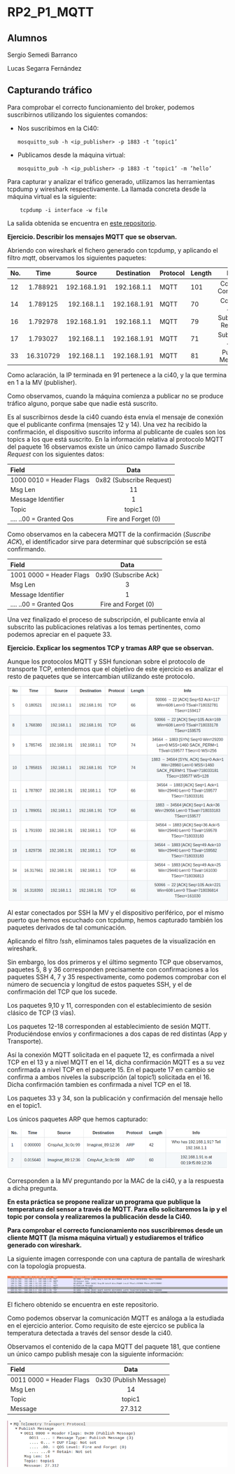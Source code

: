 # RP2_P1_MQTT

## Alumnos

Sergio Semedi Barranco

Lucas Segarra Fernández


##  Capturando tráfico

Para comprobar el correcto funcionamiento del broker, podemos suscribirnos utilizando los
siguientes comandos:

  * Nos suscribimos en la Ci40: 
  
        mosquitto_sub -h <ip_publisher> -p 1883 -t ’topic1’

  * Publicamos desde la máquina virtual: 
  
        mosquitto_pub -h <ip_publisher> -p 1883 -t ’topic1’ -m ’hello’
        
 Para capturar y analizar el tráfico generado, utilizamos las herramientas tcpdump y wireshark respectivamente. La llamada concreta desde la máquina virtual es la siguiente:
 
        tcpdump -i interface -w file
        
 La salida obtenida se encuentra en [este repositorio](https://github.com/softportal/Bin/blob/master/broker.out).
 
 **Ejercicio. Describir los mensajes MQTT que se observan.**  
 
 Abriendo con wireshark el fichero generado con tcpdump, y aplicando el filtro *mqtt*, observamos los siguientes paquetes:
 
 |No.|Time|Source|Destination|Protocol|Length|Info|
 |:--|:--:|:--:|:--:|:--|:--|:--:|
 12|1.788921|192.168.1.91|192.168.1.1|MQTT|101|Connect Command|
 14|1.789125|192.168.1.1|192.168.1.91|MQTT|70|Connect Ack|
 16|1.792978|192.168.1.91|192.168.1.1|MQTT|79|Subscribe Request|
 17|1.793027|192.168.1.1|192.168.1.91|MQTT|71|Subscribe Ack|
 33|16.310729|192.168.1.1|192.168.1.91|MQTT|81|Publish Message|
 
Como aclaración, la IP terminada en 91 pertenece a la ci40, y la que termina en 1 a la MV (publisher).
 
Como observamos, cuando la máquina comienza a publicar no se produce tráfico alguno, porque sabe que nadie está suscrito. 
 
Es al suscribirnos desde la ci40 cuando ésta envía el mensaje de conexión que el publicante confirma (mensajes 12 y 14). Una vez ha recibido la confirmación, el dispositivo suscrito informa al publicante de cuales son los topics a los que está suscrito. En la información relativa al protocolo MQTT del paquete 16 observamos existe un único campo llamado *Suscribe Request* con los siguientes datos:

|Field|Data|
|:--|:--:|
1000 0010 = Header Flags|0x82 (Subscribe Request)
Msg Len|11
Message Identifier|1
Topic|topic1
.... ..00 = Granted Qos|Fire and Forget (0)

Como observamos en la cabecera MQTT de la confirmación (*Suscribe ACK*), el identificador sirve para determinar qué subscripción se está confirmando.

|Field|Data|
|:--|:--:|
1001 0000 = Header Flags|0x90 (Subscribe Ack)
Msg Len|3
Message Identifier|1
.... ..00 = Granted Qos|Fire and Forget (0)

Una vez finalizado el proceso de subscripción, el publicante envía al subscrito las publicaciones relativas a los temas pertinentes, como podemos apreciar en el paquete 33.


**Ejercicio. Explicar los segmentos TCP y tramas ARP que se observan.**

Aunque los protocolos MQTT y SSH funcionan sobre el protocolo de transporte TCP, entendemos que el objetivo de este ejercicio es analizar el resto de paquetes que se intercambian utilizando este protocolo.

![tcp frames](https://raw.githubusercontent.com/softportal/RP2_P1_MQTT/master/tabla1.png)

Al estar conectados por SSH la MV y el dispositivo periférico, por el mismo puerto que hemos escuchado con tcpdump, hemos capturado también los paquetes derivados de tal comunicación.

Aplicando el filtro *!ssh*, eliminamos tales paquetes de la visualización en wireshark.

Sin embargo, los dos primeros y el último segmento TCP que observamos, paquetes 5, 8 y 36 corresponden precisamente con confirmaciones a los paquetes SSH 4, 7 y 35 respectivamente, como podemos comprobar con el número de secuencia y longitud de estos paquetes SSH, y el de confirmación del TCP que los sucede.

Los paquetes 9,10 y 11, corresponden con el establecimiento de sesión clásico de TCP (3 vías).

Los paquetes 12-18 corresponden al establecimiento de sesión MQTT. Produciéndose envíos y confirmaciones a dos capas de red distintas (App y Transporte).

Así la conexión MQTT solicitada en el paquete 12, es confirmada a nivel TCP en el 13 y a nivel MQTT en el 14, dicha confirmación MQTT es a su vez confirmada a nivel TCP en el paquete 15. En el paquete 17 en cambio se confirma a ambos niveles la subscripción (al topic1) solicitada en el 16. Dicha confirmación tambien es confirmada a nivel TCP en el 18.

Los paquetes 33 y 34, son la publicación y confirmación del mensaje hello en el topic1.

Los únicos paquetes ARP que hemos capturado:

![ARP frames](https://raw.githubusercontent.com/softportal/RP2_P1_MQTT/master/tabla2.png)
  
Corresponden a la MV preguntando por la MAC de la ci40, y a la respuesta a dicha pregunta.

**En esta práctica se propone realizar un programa que publique la temperatura del sensor a través de MQTT. Para ello solicitaremos la ip y el topic por consola y realizaremos la publicación desde la Ci40.**

**Para comprobar el correcto funcionamiento nos suscribiremos desde un cliente MQTT (la
misma máquina virtual) y estudiaremos el tráfico generado con wireshark.**

La siguiente imagen corresponde con una captura de pantalla de wireshark con la topología propuesta.

![captura mqtt ci40](https://raw.githubusercontent.com/softportal/RP2_P1_MQTT/master/picture.png)

El fichero obtenido se encuentra en este repositorio.

Como podemos observar la comunicación MQTT es análoga a la estudiada en el ejercicio anterior. Como requisito de este ejercico se publica la temperatura detectada a través del sensor desde la ci40.

Observamos el contenido de la capa MQTT del paquete 181, que contiene un único campo publish mesaje con la siguiente información:

|Field|Data|
|:--|:--:|
0011 0000 = Header Flags|0x30 (Publish Message)
Msg Len|14
Topic|topic1
Message|27.312

![publish message](https://raw.githubusercontent.com/softportal/RP2_P1_MQTT/master/app_pic.png)












 
 
 
        
 
